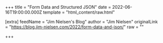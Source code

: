 
+++
title = "Form Data and Structured JSON"
date = 2022-06-16T19:00:00.000Z
template = "html_content/raw.html"

[extra]
feedName = "Jim Nielsen's Blog"
author = "Jim Nielsen"
originalLink = "https://blog.jim-nielsen.com/2022/form-data-and-json/"
raw = ""

+++

